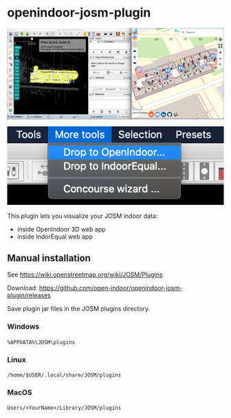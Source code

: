 # openindoor-josm-plugin

![From JOSM to indoor view](Screenshot.png?raw=true "From JOSM to indoor view")

![Menu](Menu.png?raw=true "Menu")

This plugin lets you visualize your JOSM indoor data:
- inside OpenIndoor 3D web app
- inside IndorEqual web app

## Manual installation

See https://wiki.openstreetmap.org/wiki/JOSM/Plugins

Download: https://github.com/open-indoor/openindoor-josm-plugin/releases

Save plugin jar files in the JOSM plugins directory.

### Windows

`%APPDATA%\JOSM\plugins`

### Linux

`/home/$USER/.local/share/JOSM/plugins`

### MacOS

`Users/<YourName>/Library/JOSM/plugins`
